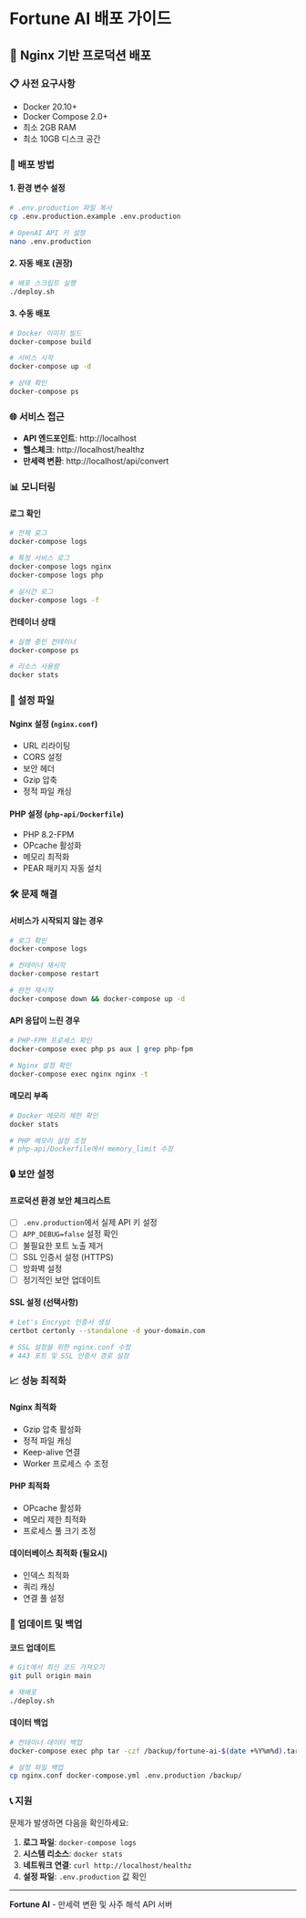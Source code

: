 # Fortune AI 배포 가이드

## 🚀 Nginx 기반 프로덕션 배포

### 📋 사전 요구사항

- Docker 20.10+
- Docker Compose 2.0+
- 최소 2GB RAM
- 최소 10GB 디스크 공간

### 🔧 배포 방법

#### 1. 환경 변수 설정

```bash
# .env.production 파일 복사
cp .env.production.example .env.production

# OpenAI API 키 설정
nano .env.production
```

#### 2. 자동 배포 (권장)

```bash
# 배포 스크립트 실행
./deploy.sh
```

#### 3. 수동 배포

```bash
# Docker 이미지 빌드
docker-compose build

# 서비스 시작
docker-compose up -d

# 상태 확인
docker-compose ps
```

### 🌐 서비스 접근

- **API 엔드포인트**: http://localhost
- **헬스체크**: http://localhost/healthz
- **만세력 변환**: http://localhost/api/convert

### 📊 모니터링

#### 로그 확인
```bash
# 전체 로그
docker-compose logs

# 특정 서비스 로그
docker-compose logs nginx
docker-compose logs php

# 실시간 로그
docker-compose logs -f
```

#### 컨테이너 상태
```bash
# 실행 중인 컨테이너
docker-compose ps

# 리소스 사용량
docker stats
```

### 🔧 설정 파일

#### Nginx 설정 (`nginx.conf`)
- URL 리라이팅
- CORS 설정
- 보안 헤더
- Gzip 압축
- 정적 파일 캐싱

#### PHP 설정 (`php-api/Dockerfile`)
- PHP 8.2-FPM
- OPcache 활성화
- 메모리 최적화
- PEAR 패키지 자동 설치

### 🛠️ 문제 해결

#### 서비스가 시작되지 않는 경우
```bash
# 로그 확인
docker-compose logs

# 컨테이너 재시작
docker-compose restart

# 완전 재시작
docker-compose down && docker-compose up -d
```

#### API 응답이 느린 경우
```bash
# PHP-FPM 프로세스 확인
docker-compose exec php ps aux | grep php-fpm

# Nginx 설정 확인
docker-compose exec nginx nginx -t
```

#### 메모리 부족
```bash
# Docker 메모리 제한 확인
docker stats

# PHP 메모리 설정 조정
# php-api/Dockerfile에서 memory_limit 수정
```

### 🔒 보안 설정

#### 프로덕션 환경 보안 체크리스트

- [ ] `.env.production`에서 실제 API 키 설정
- [ ] `APP_DEBUG=false` 설정 확인
- [ ] 불필요한 포트 노출 제거
- [ ] SSL 인증서 설정 (HTTPS)
- [ ] 방화벽 설정
- [ ] 정기적인 보안 업데이트

#### SSL 설정 (선택사항)

```bash
# Let's Encrypt 인증서 생성
certbot certonly --standalone -d your-domain.com

# SSL 설정을 위한 nginx.conf 수정
# 443 포트 및 SSL 인증서 경로 설정
```

### 📈 성능 최적화

#### Nginx 최적화
- Gzip 압축 활성화
- 정적 파일 캐싱
- Keep-alive 연결
- Worker 프로세스 수 조정

#### PHP 최적화
- OPcache 활성화
- 메모리 제한 최적화
- 프로세스 풀 크기 조정

#### 데이터베이스 최적화 (필요시)
- 인덱스 최적화
- 쿼리 캐싱
- 연결 풀 설정

### 🔄 업데이트 및 백업

#### 코드 업데이트
```bash
# Git에서 최신 코드 가져오기
git pull origin main

# 재배포
./deploy.sh
```

#### 데이터 백업
```bash
# 컨테이너 데이터 백업
docker-compose exec php tar -czf /backup/fortune-ai-$(date +%Y%m%d).tar.gz /var/www/html

# 설정 파일 백업
cp nginx.conf docker-compose.yml .env.production /backup/
```

### 📞 지원

문제가 발생하면 다음을 확인하세요:

1. **로그 파일**: `docker-compose logs`
2. **시스템 리소스**: `docker stats`
3. **네트워크 연결**: `curl http://localhost/healthz`
4. **설정 파일**: `.env.production` 값 확인

---

**Fortune AI** - 만세력 변환 및 사주 해석 API 서버

